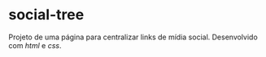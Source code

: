 # social-tree

Projeto de uma página para centralizar links de mídia social. Desenvolvido com <i>html</i> e <i>css</i>.
